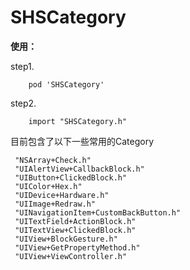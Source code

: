 # SHSCategory

**使用：**

step1.

```objc
    pod 'SHSCategory'
```
step2.
```objc
    import "SHSCategory.h"
```





目前包含了以下一些常用的Category

```objc
 "NSArray+Check.h"
 "UIAlertView+CallbackBlock.h"
 "UIButton+ClickedBlock.h"
 "UIColor+Hex.h"
 "UIDevice+Hardware.h"
 "UIImage+Redraw.h"
 "UINavigationItem+CustomBackButton.h"
 "UITextField+ActionBlock.h"
 "UITextView+ClickedBlock.h"
 "UIView+BlockGesture.h"
 "UIView+GetPropertyMethod.h"
 "UIView+ViewController.h"
```
